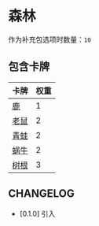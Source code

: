 # 森林

作为补充包选项时数量：`10`

## 包含卡牌

卡牌 | 权重
--- | ---
[鹿](../卡牌/鹿.md) | 1
[老鼠](../卡牌/老鼠.md) | 2
[青蛙](../卡牌/青蛙.md) | 2
[蜗牛](../卡牌/蜗牛.md) | 2
[树根](../卡牌/树根.md) | 3

## CHANGELOG

- [0.1.0] 引入
